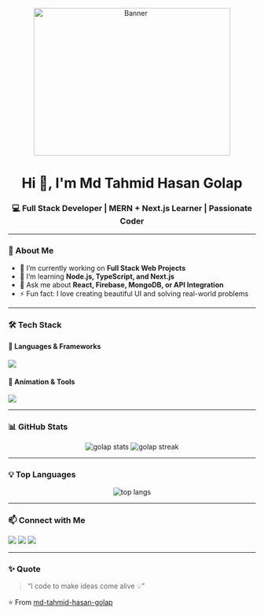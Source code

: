 <p align="center">
  <img src="https://i.imgur.com/bMXOLPo.jpeg" alt="Banner" width="400" height="300" />
</p>




<h1 align="center">Hi 👋, I'm Md Tahmid Hasan Golap</h1>
<h3 align="center">💻 Full Stack Developer | MERN + Next.js Learner | Passionate Coder</h3>

---

### 🌟 About Me
- 🔭 I’m currently working on **Full Stack Web Projects**
- 🌱 I’m learning **Node.js, TypeScript, and Next.js**
- 💬 Ask me about **React, Firebase, MongoDB, or API Integration**
- ⚡ Fun fact: I love creating beautiful UI and solving real-world problems

---

### 🛠️ Tech Stack

#### 🧠 Languages & Frameworks
<p align="left">
  <img src="https://skillicons.dev/icons?i=html,css,tailwind,js,ts,react,nextjs,nodejs,express,mongodb,firebase" />
</p>

#### 🎨 Animation & Tools
<p align="left">
  <img src="https://skillicons.dev/icons?i=motion,git,github,vscode,vercel,netlify" />
</p>

---

### 📊 GitHub Stats
<p align="center">
  <img src="https://github-readme-stats.vercel.app/api?username=md-tahmid-hasan-golap&show_icons=true&theme=radical" alt="golap stats" />
  <img src="https://github-readme-streak-stats.herokuapp.com/?user=md-tahmid-hasan-golap&theme=radical" alt="golap streak" />
</p>

---

### 💡 Top Languages
<p align="center">
  <img src="https://github-readme-stats.vercel.app/api/top-langs/?username=md-tahmid-hasan-golap&layout=compact&theme=radical" alt="top langs" />
</p>

---

### 📫 Connect with Me
<p align="left">
  <a href="mailto:mdtahmidhasangolap@gmail.com"><img src="https://img.shields.io/badge/Gmail-D14836?style=for-the-badge&logo=gmail&logoColor=white" /></a>
  <a href="#"><img src="https://img.shields.io/badge/LinkedIn-0077B5?style=for-the-badge&logo=linkedin&logoColor=white" /></a>
  <a href="#"><img src="https://img.shields.io/badge/Facebook-1877F2?style=for-the-badge&logo=facebook&logoColor=white" /></a>
</p>

---

### ✨ Quote
> “I code to make ideas come alive 💡”  

⭐️ From [md-tahmid-hasan-golap](https://github.com/md-tahmid-hasan-golap)
